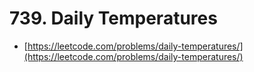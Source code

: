# 739. Daily Temperatures

- [https://leetcode.com/problems/daily-temperatures/](https://leetcode.com/problems/daily-temperatures/)
